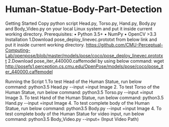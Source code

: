 # Human-Statue-Body-Part-Detection

Getting Started
Copy python script Head.py, Torso.py, Hand.py, Body.py and Body_Video.py on your local Linux system and put it inside current working directory.
Prerequisites:
•	Python 3.5+
•	NumPy
•	OpenCV >3.3
Installation
1.Download pose_deploy_linevec.prototxt from below link and put it inside current working directory.
https://github.com/CMU-Perceptual-Computing-Lab/openpose/blob/master/models/pose/coco/pose_deploy_linevec.prototxt
2.Download pose_iter_440000.caffemodel by using below command:
wget http://posefs1.perception.cs.cmu.edu/OpenPose/models/pose/coco/pose_iter_440000.caffemodel

Running the Script
1.To test Head of the Human Statue, run below command:
    python3.5 Head.py --input =input Image
2. To test Torso of the Human Statue, run below command:
    python3.5 Torso.py --input =input Image
3. To test Hand of the Human Statue, run below command:
    python3.5 Hand.py --input =input Image
4. To test complete body of the Human Statue, run below command:
    python3.5 Body.py --input =input Image
4. To test complete body of the Human Statue for video input, run below command:
     python3.5 Body_Video.py --input= (Input Video Path)






